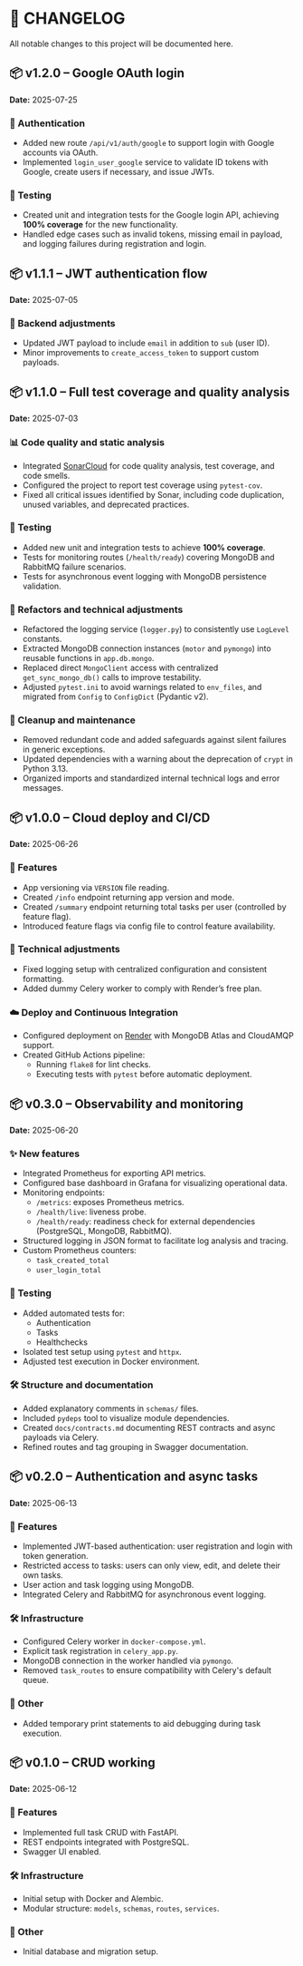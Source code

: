 # 📄 CHANGELOG

All notable changes to this project will be documented here.

## 📦 v1.2.0 – Google OAuth login  
**Date:** 2025-07-25

### 🔐 Authentication
- Added new route `/api/v1/auth/google` to support login with Google accounts via OAuth.
- Implemented `login_user_google` service to validate ID tokens with Google, create users if necessary, and issue JWTs.

### 🧪 Testing
- Created unit and integration tests for the Google login API, achieving **100% coverage** for the new functionality.
- Handled edge cases such as invalid tokens, missing email in payload, and logging failures during registration and login.

## 📦 v1.1.1 – JWT authentication flow  
**Date:** 2025-07-05

### 🔧 Backend adjustments
- Updated JWT payload to include `email` in addition to `sub` (user ID).
- Minor improvements to `create_access_token` to support custom payloads.


## 📦 v1.1.0 – Full test coverage and quality analysis  
**Date:** 2025-07-03

### 📊 Code quality and static analysis
- Integrated [SonarCloud](https://sonarcloud.io/) for code quality analysis, test coverage, and code smells.
- Configured the project to report test coverage using `pytest-cov`.
- Fixed all critical issues identified by Sonar, including code duplication, unused variables, and deprecated practices.

### 🧪 Testing
- Added new unit and integration tests to achieve **100% coverage**.
- Tests for monitoring routes (`/health/ready`) covering MongoDB and RabbitMQ failure scenarios.
- Tests for asynchronous event logging with MongoDB persistence validation.

### 🔧 Refactors and technical adjustments
- Refactored the logging service (`logger.py`) to consistently use `LogLevel` constants.
- Extracted MongoDB connection instances (`motor` and `pymongo`) into reusable functions in `app.db.mongo`.
- Replaced direct `MongoClient` access with centralized `get_sync_mongo_db()` calls to improve testability.
- Adjusted `pytest.ini` to avoid warnings related to `env_files`, and migrated from `Config` to `ConfigDict` (Pydantic v2).

### 🧼 Cleanup and maintenance
- Removed redundant code and added safeguards against silent failures in generic exceptions.
- Updated dependencies with a warning about the deprecation of `crypt` in Python 3.13.
- Organized imports and standardized internal technical logs and error messages.


## 📦 v1.0.0 – Cloud deploy and CI/CD  
**Date:** 2025-06-26

### 🚀 Features
- App versioning via `VERSION` file reading.
- Created `/info` endpoint returning app version and mode.
- Created `/summary` endpoint returning total tasks per user (controlled by feature flag).
- Introduced feature flags via config file to control feature availability.

### 🔧 Technical adjustments
- Fixed logging setup with centralized configuration and consistent formatting.
- Added dummy Celery worker to comply with Render’s free plan.

### ☁️ Deploy and Continuous Integration
- Configured deployment on [Render](https://render.com/) with MongoDB Atlas and CloudAMQP support.
- Created GitHub Actions pipeline:
  - Running `flake8` for lint checks.
  - Executing tests with `pytest` before automatic deployment.


## 📦 v0.3.0 – Observability and monitoring  
**Date:** 2025-06-20

### ✨ New features
- Integrated Prometheus for exporting API metrics.
- Configured base dashboard in Grafana for visualizing operational data.
- Monitoring endpoints:
  - `/metrics`: exposes Prometheus metrics.
  - `/health/live`: liveness probe.
  - `/health/ready`: readiness check for external dependencies (PostgreSQL, MongoDB, RabbitMQ).
- Structured logging in JSON format to facilitate log analysis and tracing.
- Custom Prometheus counters:
  - `task_created_total`
  - `user_login_total`

### 🧪 Testing
- Added automated tests for:
  - Authentication
  - Tasks
  - Healthchecks
- Isolated test setup using `pytest` and `httpx`.
- Adjusted test execution in Docker environment.

### 🛠️ Structure and documentation
- Added explanatory comments in `schemas/` files.
- Included `pydeps` tool to visualize module dependencies.
- Created `docs/contracts.md` documenting REST contracts and async payloads via Celery.
- Refined routes and tag grouping in Swagger documentation.


## 📦 v0.2.0 – Authentication and async tasks  
**Date:** 2025-06-13

### 🚀 Features
- Implemented JWT-based authentication: user registration and login with token generation.
- Restricted access to tasks: users can only view, edit, and delete their own tasks.
- User action and task logging using MongoDB.
- Integrated Celery and RabbitMQ for asynchronous event logging.

### 🛠 Infrastructure
- Configured Celery worker in `docker-compose.yml`.
- Explicit task registration in `celery_app.py`.
- MongoDB connection in the worker handled via `pymongo`.
- Removed `task_routes` to ensure compatibility with Celery's default queue.

### 🔧 Other
- Added temporary print statements to aid debugging during task execution.


## 📦 v0.1.0 – CRUD working  
**Date:** 2025-06-12

### 🚀 Features
- Implemented full task CRUD with FastAPI.
- REST endpoints integrated with PostgreSQL.
- Swagger UI enabled.

### 🛠 Infrastructure
- Initial setup with Docker and Alembic.
- Modular structure: `models`, `schemas`, `routes`, `services`.

### 🔧 Other
- Initial database and migration setup.
